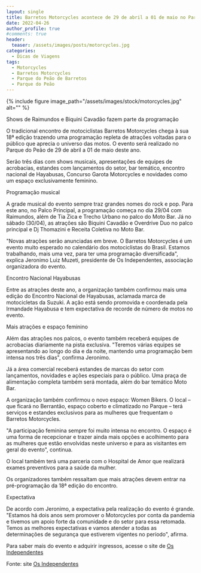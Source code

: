 ```yaml
---
layout: single
title: Barretos Motorcycles acontece de 29 de abril a 01 de maio no Parque do Peão de Barretos (SP)
date: 2022-04-26
author_profile: true
#comments: true
header:
  teaser: /assets/images/posts/motorcycles.jpg
categories:
  - Dicas de Viagens
tags:
  - Motorcycles
  - Barretos Motorcycles
  - Parque do Peão de Barretos
  - Parque do Peão
---
```


{% include figure image_path="/assets/images/stock/motorcycles.jpg" alt=""  %}

Shows de Raimundos e Biquini Cavadão fazem parte da programação
 
O tradicional encontro de motociclistas Barretos Motorcycles chega à sua 18ª edição trazendo uma programação repleta de atrações voltadas para o público que aprecia o universo das motos. O evento será realizado no Parque do Peão de 29 de abril a 01 de maio deste ano.
 
Serão três dias com shows musicais, apresentações de equipes de acrobacias, estandes com lançamentos do setor, bar temático, encontro nacional de Hayabusas, Concurso Garota Motorcycles e novidades como um espaço exclusivamente feminino.
 
Programação musical
 
A grade musical do evento sempre traz grandes nomes do rock e pop. Para este ano, no Palco Principal, a programação começa no dia 29/04 com Raimundos, além de Tia Zica e Trecho Urbano no palco do Moto Bar. Já no sábado (30/04), as atrações são Biquini Cavadão e Overdrive Duo no palco principal e Dj Thomazini e Receita Coletiva no Moto Bar.
 
"Novas atrações serão anunciadas em breve. O Barretos Motorcycles é um evento muito esperado no calendário dos motociclistas do Brasil. Estamos trabalhando, mais uma vez, para ter uma programação diversificada", explica Jeronimo Luiz Muzeti, presidente de Os Independentes, associação organizadora do evento.
 
Encontro Nacional Hayabusas
 
Entre as atrações deste ano, a organização também confirmou mais uma edição do Encontro Nacional de Hayabusas, aclamada marca de motocicletas da Suzuki. A ação está sendo promovida e coordenada pela Irmandade Hayabusa e tem expectativa de recorde de número de motos no evento.
 
Mais atrações e espaço feminino
 
Além das atrações nos palcos, o evento também receberá equipes de acrobacias diariamente na pista exclusiva. "Teremos várias equipes se apresentando ao longo do dia e da noite, mantendo uma programação bem intensa nos três dias", confirma Jeronimo.
 
 
Já a área comercial receberá estandes de marcas do setor com lançamentos, novidades e ações especiais para o público. Uma praça de alimentação completa também será montada, além do bar temático Moto Bar.
 
A organização também confirmou o novo espaço: Women Bikers. O local – que ficará no Berrantão, espaço coberto e climatizado no Parque – terá serviços e estandes exclusivos para as mulheres que frequentam o Barretos Motorcycles.
 
"A participação feminina sempre foi muito intensa no encontro. O espaço é uma forma de recepcionar e trazer ainda mais opções e acolhimento para as mulheres que estão envolvidas neste universo e para as visitantes em geral do evento", continua.
 
O local também terá uma parceria com o Hospital de Amor que realizará exames preventivos para a saúde da mulher.
 
Os organizadores também ressaltam que mais atrações devem entrar na pré-programação da 18ª edição do encontro.
 
Expectativa
 
De acordo com Jeronimo, a expectativa pela realização do evento é grande. "Estamos há dois anos sem promover o Motorcycles por conta da pandemia e tivemos um apoio forte da comunidade e do setor para essa retomada. Temos as melhores expectativas e vamos atender a todas as determinações de segurança que estiverem vigentes no período", afirma.

Para saber mais do evento e adquirir ingressos, acesse o site de [Os Independentes]( https://www.independentes.com.br/motorcycles/programacao#conteudo )

Fonte: site [Os Independentes]( https://www.independentes.com.br/motorcycles/programacao#conteudo )